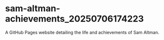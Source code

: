 # sam-altman-achievements_20250706174223
A GitHub Pages website detailing the life and achievements of Sam Altman.
